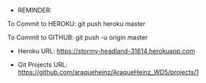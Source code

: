 - REMINDER:

To Commit to HEROKU: git push heroku master

To Commit to GITHUB: git push -u origin master

- Heroku URL: https://stormy-headland-31614.herokuapp.com

- Git Projects URL: https://github.com/araqueheinz/AraqueHeinz_WD5/projects/1